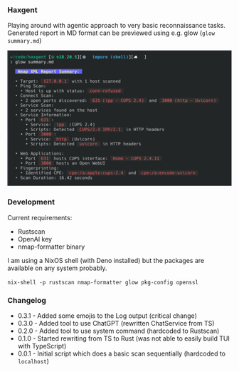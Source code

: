 ### Haxgent

Playing around with agentic approach to very basic reconnaissance tasks.
Generated report in MD format can be previewed using e.g. glow (`glow summary.md`)

![v0.0.1 screenshot](./assets/v0.0.1_screenshot.png)

### Development

Current requirements:
- Rustscan
- OpenAI key
- nmap-formatter binary 

I am using a NixOS shell (with Deno installed) but the packages are available on any system probably.

`nix-shell -p rustscan nmap-formatter glow pkg-config openssl`

### Changelog
- 0.3.1 - Added some emojis to the Log output (critical change)
- 0.3.0 - Added tool to use ChatGPT (rewritten ChatService from TS)
- 0.2.0 - Added tool to use system command (hardcoded to Rustscan)
- 0.1.0 - Started rewriting from TS to Rust (was not able to easily build TUI with TypeScript)
- 0.0.1 - Initial script which does a basic scan sequentially (hardcoded to `localhost`)

